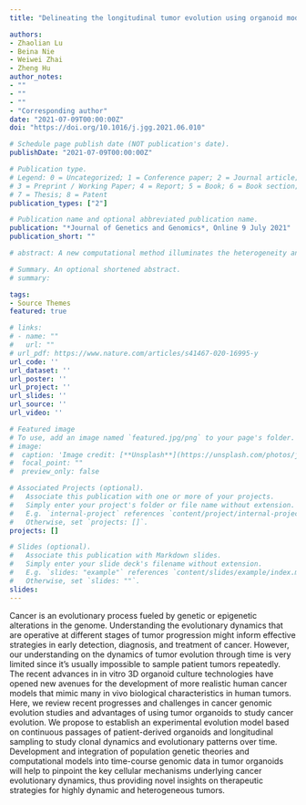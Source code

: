 ```yaml
---
title: "Delineating the longitudinal tumor evolution using organoid models"

authors:
- Zhaolian Lu
- Beina Nie
- Weiwei Zhai
- Zheng Hu
author_notes:
- ""
- ""
- ""
- "Corresponding author"
date: "2021-07-09T00:00:00Z"
doi: "https://doi.org/10.1016/j.jgg.2021.06.010"

# Schedule page publish date (NOT publication's date).
publishDate: "2021-07-09T00:00:00Z"

# Publication type.
# Legend: 0 = Uncategorized; 1 = Conference paper; 2 = Journal article;
# 3 = Preprint / Working Paper; 4 = Report; 5 = Book; 6 = Book section;
# 7 = Thesis; 8 = Patent
publication_types: ["2"]

# Publication name and optional abbreviated publication name.
publication: "*Journal of Genetics and Genomics*, Online 9 July 2021"
publication_short: ""

# abstract: A new computational method illuminates the heterogeneity and evolutionary histories of cells within a tumor.

# Summary. An optional shortened abstract.
# summary: 

tags:
- Source Themes
featured: true

# links:
# - name: ""
#   url: ""
# url_pdf: https://www.nature.com/articles/s41467-020-16995-y
url_code: ''
url_dataset: ''
url_poster: ''
url_project: ''
url_slides: ''
url_source: ''
url_video: ''

# Featured image
# To use, add an image named `featured.jpg/png` to your page's folder. 
# image:
#  caption: 'Image credit: [**Unsplash**](https://unsplash.com/photos/jdD8gXaTZsc)'
#  focal_point: ""
#  preview_only: false

# Associated Projects (optional).
#   Associate this publication with one or more of your projects.
#   Simply enter your project's folder or file name without extension.
#   E.g. `internal-project` references `content/project/internal-project/index.md`.
#   Otherwise, set `projects: []`.
projects: []

# Slides (optional).
#   Associate this publication with Markdown slides.
#   Simply enter your slide deck's filename without extension.
#   E.g. `slides: "example"` references `content/slides/example/index.md`.
#   Otherwise, set `slides: ""`.
slides:
---
```


Cancer is an evolutionary process fueled by genetic or epigenetic alterations in the genome. Understanding the evolutionary dynamics that are operative at different stages of tumor progression might inform effective strategies in early detection, diagnosis, and treatment of cancer. However, our understanding on the dynamics of tumor evolution through time is very limited since it’s usually impossible to sample patient tumors repeatedly. The recent advances in in vitro 3D organoid culture technologies have opened new avenues for the development of more realistic human cancer models that mimic many in vivo biological characteristics in human tumors. Here, we review recent progresses and challenges in cancer genomic evolution studies and advantages of using tumor organoids to study cancer evolution. We propose to establish an experimental evolution model based on continuous passages of patient-derived organoids and longitudinal sampling to study clonal dynamics and evolutionary patterns over time. Development and integration of population genetic theories and computational models into time-course genomic data in tumor organoids will help to pinpoint the key cellular mechanisms underlying cancer evolutionary dynamics, thus providing novel insights on therapeutic strategies for highly dynamic and heterogeneous tumors.
